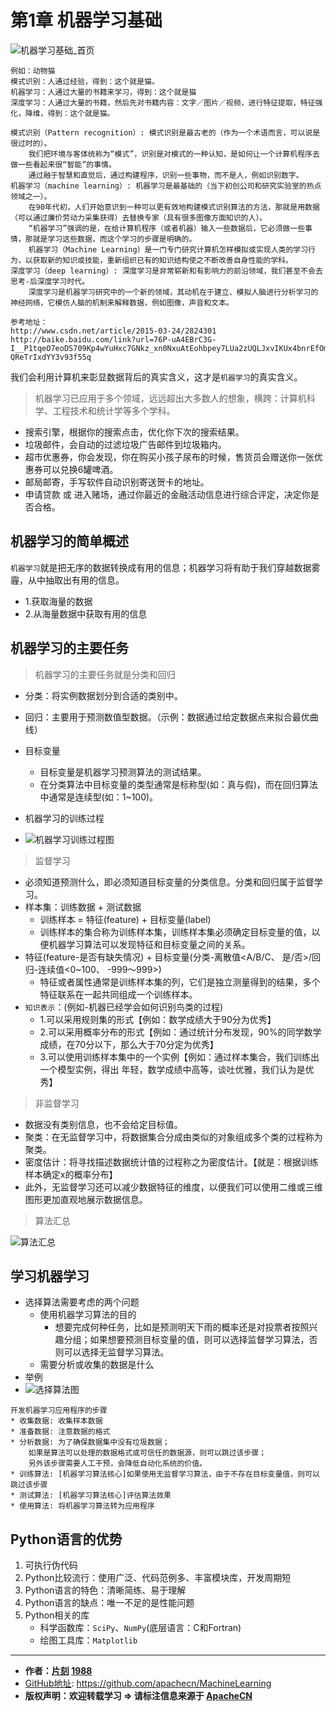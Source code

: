 # 第1章 机器学习基础

![机器学习基础_首页](/images/1.MLFoundation/机器学习基础-首页.jpg)

```
例如：动物猫
模式识别：人通过经验，得到：这个就是猫。
机器学习：人通过大量的书籍来学习，得到：这个就是猫
深度学习：人通过大量的书籍，然后先对书籍内容：文字／图片／视频，进行特征提取，特征强化，降维，得到：这个就是猫。

模式识别（Pattern recognition）: 模式识别是最古老的（作为一个术语而言，可以说是很过时的）。
    我们把环境与客体统称为“模式”，识别是对模式的一种认知，是如何让一个计算机程序去做一些看起来很“智能”的事情。
    通过融于智慧和直觉后，通过构建程序，识别一些事物，而不是人，例如识别数字。
机器学习（machine learning）: 机器学习是最基础的（当下初创公司和研究实验室的热点领域之一）。
    在90年代初，人们开始意识到一种可以更有效地构建模式识别算法的方法，那就是用数据（可以通过廉价劳动力采集获得）去替换专家（具有很多图像方面知识的人）。
    “机器学习”强调的是，在给计算机程序（或者机器）输入一些数据后，它必须做一些事情，那就是学习这些数据，而这个学习的步骤是明确的。
    机器学习（Machine Learning）是一门专门研究计算机怎样模拟或实现人类的学习行为，以获取新的知识或技能，重新组织已有的知识结构使之不断改善自身性能的学科。
深度学习（deep learning）: 深度学习是非常崭新和有影响力的前沿领域，我们甚至不会去思考-后深度学习时代。
    深度学习是机器学习研究中的一个新的领域，其动机在于建立、模拟人脑进行分析学习的神经网络，它模仿人脑的机制来解释数据，例如图像，声音和文本。

参考地址： 
http://www.csdn.net/article/2015-03-24/2824301
http://baike.baidu.com/link?url=76P-uA4EBrC3G-I__P1tqeO7eoDS709Kp4wYuHxc7GNkz_xn0NxuAtEohbpey7LUa2zUQLJxvIKUx4bnrEfOmsWLKbDmvG1PCoRkJisMTQka6-QReTrIxdYY3v93f55q
```

我们会利用计算机来彰显数据背后的真实含义，这才是`机器学习`的真实含义。

> 机器学习已应用于多个领域，远远超出大多数人的想象，横跨：计算机科学、工程技术和统计学等多个学科。

* 搜索引擎，根据你的搜索点击，优化你下次的搜索结果。
* 垃圾邮件，会自动的过滤垃圾广告邮件到垃圾箱内。
* 超市优惠券，你会发现，你在购买小孩子尿布的时候，售货员会赠送你一张优惠券可以兑换6罐啤酒。
* 邮局邮寄，手写软件自动识别寄送贺卡的地址。
* 申请贷款 或 进入赌场，通过你最近的金融活动信息进行综合评定，决定你是否合格。

## 机器学习的简单概述

`机器学习`就是把无序的数据转换成有用的信息；机器学习将有助于我们穿越数据雾霾，从中抽取出有用的信息。
* 1.获取海量的数据
* 2.从海量数据中获取有用的信息

## 机器学习的主要任务

> 机器学习的主要任务就是分类和回归

* 分类：将实例数据划分到合适的类别中。
* 回归：主要用于预测数值型数据。（示例：数据通过给定数据点来拟合最优曲线）
* 目标变量
    * 目标变量是机器学习预测算法的测试结果。
    * 在分类算法中目标变量的类型通常是标称型(如：真与假)，而在回归算法中通常是连续型(如：1~100)。

* 机器学习的训练过程
* ![机器学习训练过程图](/images/1.MLFoundation/机器学习基础训练过程.png)

> 监督学习

* 必须知道预测什么，即必须知道目标变量的分类信息。分类和回归属于监督学习。
* 样本集：训练数据 + 测试数据
    * 训练样本 = 特征(feature) + 目标变量(label)
    * 训练样本的集合称为训练样本集，训练样本集必须确定目标变量的值，以便机器学习算法可以发现特征和目标变量之间的关系。
* 特征(feature-是否有缺失情况) + 目标变量(分类-离散值<A/B/C、 是/否>/回归-连续值<0~100、 -999～999>)
    * 特征或者属性通常是训练样本集的列，它们是独立测量得到的结果，多个特征联系在一起共同组成一个训练样本。
* `知识表示`：(例如-机器已经学会如何识别鸟类的过程)
    * 1.可以采用规则集的形式【例如：数学成绩大于90分为优秀】
    * 2.可以采用概率分布的形式【例如：通过统计分布发现，90%的同学数学成绩，在70分以下，那么大于70分定为优秀】
    * 3.可以使用训练样本集中的一个实例【例如：通过样本集合，我们训练出一个模型实例，得出 年轻，数学成绩中高等，谈吐优雅，我们认为是优秀】

> 非监督学习

* 数据没有类别信息，也不会给定目标值。
* 聚类：在无监督学习中，将数据集合分成由类似的对象组成多个类的过程称为聚类。
* 密度估计：将寻找描述数据统计值的过程称之为密度估计。【就是：根据训练样本确定x的概率分布】
* 此外，无监督学习还可以减少数据特征的维度，以便我们可以使用二维或三维图形更加直观地展示数据信息。

> 算法汇总

![算法汇总](/images/1.MLFoundation/ml_algorithm.jpg)

## 学习机器学习

* 选择算法需要考虑的两个问题
    * 使用机器学习算法的目的
        * 想要完成何种任务，比如是预测明天下雨的概率还是对投票者按照兴趣分组；如果想要预测目标变量的值，则可以选择监督学习算法，否则可以选择无监督学习算法。
    * 需要分析或收集的数据是什么
* 举例
* ![选择算法图](/images/1.MLFoundation/机器学习基础-选择算法.jpg)

```
开发机器学习应用程序的步骤
* 收集数据: 收集样本数据
* 准备数据: 注意数据的格式
* 分析数据: 为了确保数据集中没有垃圾数据；
    如果是算法可以处理的数据格式或可信任的数据源，则可以跳过该步骤；
    另外该步骤需要人工干预，会降低自动化系统的价值。
* 训练算法: [机器学习算法核心]如果使用无监督学习算法，由于不存在目标变量值，则可以跳过该步骤
* 测试算法: [机器学习算法核心]评估算法效果
* 使用算法: 将机器学习算法转为应用程序
```

## Python语言的优势

1. 可执行伪代码
2. Python比较流行：使用广泛、代码范例多、丰富模块库，开发周期短
3. Python语言的特色：清晰简练、易于理解
4. Python语言的缺点：唯一不足的是性能问题
5. Python相关的库
    * 科学函数库：`SciPy`、`NumPy`(底层语言：C和Fortran)
    * 绘图工具库：`Matplotlib`

* * *

* **作者：[片刻](http://www.apache.wiki/display/~jiangzhonglian) [1988](http://www.apache.wiki/display/~lihuisong)**
* [GitHub地址](https://github.com/apachecn/MachineLearning): <https://github.com/apachecn/MachineLearning>
* **版权声明：欢迎转载学习 => 请标注信息来源于 [ApacheCN](http://www.apache.wiki)**
